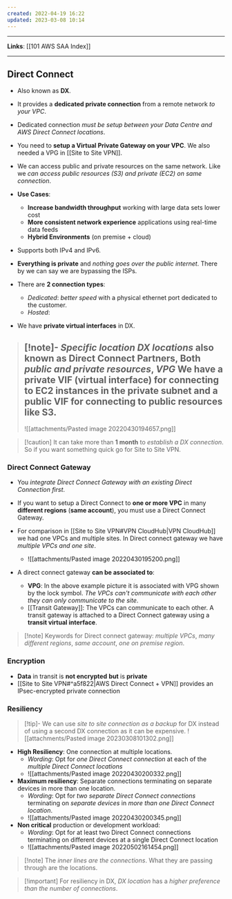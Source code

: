 ```yaml
---
created: 2022-04-19 16:22
updated: 2023-03-08 10:14
---
```

---
**Links**: [[101 AWS SAA Index]]

---
## Direct Connect
- Also known as **DX**.
- It provides a **dedicated private connection** from a remote network *to your VPC*.
- Dedicated connection *must be setup between your Data Centre and AWS Direct Connect locations*.
- You need to **setup a Virtual Private Gateway on your VPC**. We also needed a VPG in [[Site to Site VPN]].
- We can access public and private resources on the same network. Like we *can access public resources (S3) and private (EC2) on same connection*.

- **Use Cases**:
    - **Increase bandwidth throughput** working with large data sets lower cost
    - **More consistent network experience** applications using real-time data feeds
    - **Hybrid Environments** (on premise + cloud)
- Supports both IPv4 and IPv6.
- **Everything is private** and *nothing goes over the public internet*. There by we can say we are bypassing the ISPs.

- There are **2 connection types**:
	- *Dedicated*: *better speed* with a physical ethernet port dedicated to the customer.
	- *Hosted*: 

- We have **private virtual interfaces** in DX.

> [!note]- *Specific location DX locations* also known as Direct Connect Partners, Both *public and private resources*, *VPG*
> We have a private VIF (virtual interface) for connecting to EC2 instances in the private subnet and a public VIF for connecting to public resources like S3.
> ---
> ![[attachments/Pasted image 20220430194657.png]]

> [!caution] It can take more than **1 month** to *establish a DX connection*. So if you want something quick go for Site to Site VPN.


### Direct Connect Gateway
- You *integrate Direct Connect Gateway with an existing Direct Connection first*.
- If you want to setup a Direct Connect to **one or more VPC** in many **different regions** (**same account**), you must use a Direct Connect Gateway.
- For comparison in [[Site to Site VPN#VPN CloudHub|VPN CloudHub]] we had one VPCs and multiple sites. In Direct connect gateway we have *multiple VPCs and one site*.
	- ![[attachments/Pasted image 20220430195200.png]]

- A direct connect gateway **can be associated to**:
	- **VPG**: In the above example picture it is associated with VPG shown by the lock symbol. *The VPCs can't communicate with each other they can only communicate to the site*.
	- [[Transit Gateway]]: The VPCs can communicate to each other. A transit gateway is attached to a Direct Connect gateway using a **transit virtual interface**.

> [!note] Keywords for Direct connect gateway: *multiple VPCs*, *many different regions*, *same account*, *one on premise region*.

### Encryption
- **Data** in transit is **not encrypted** **but** is **private**
- [[Site to Site VPN#^a5f822|AWS Direct Connect + VPN]] provides an IPsec-encrypted private connection

### Resiliency
> [!tip]- We can use *site to site connection as a backup* for DX instead of using a second DX connection as it can be expensive.
> ![[attachments/Pasted image 20230308101302.png]]

- **High Resiliency**: One connection at multiple locations.
	- *Wording*: Opt for *one Direct Connect connection* at each of the *multiple Direct Connect locations*
	- ![[attachments/Pasted image 20220430200332.png]]
- **Maximum resiliency**: Separate connections terminating on separate devices in more than one location.
	- *Wording*: Opt for *two separate Direct Connect connections* terminating on *separate devices* in *more than one Direct Connect location*.
	- ![[attachments/Pasted image 20220430200345.png]]
- **Non critical** production or development workload:
	- *Wording*: Opt for at least two Direct Connect connections terminating on different devices at a single Direct Connect location
	- ![[attachments/Pasted image 20220502161454.png]]

> [!note] The *inner lines are the connections*. What they are passing through are the locations.

> [!important] For resiliency in DX, *DX location* has a *higher preference than the number of connections*.

